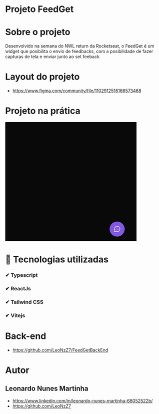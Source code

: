 # Projeto FeedGet

# Sobre o projeto
Desenvolvido na semana do NWL return da Rocketseat, o FeedGet é um widget que posibilita o envio de feedbacks, com a posibilidade de fazer capturas de tela e enviar
junto ao set feeback

# Layout do projeto
- https://www.figma.com/community/file/1102912516166573468

# Projeto na prática

![feedgetgif.gif](https://github.com/LeoNzZ7/FeedGet/blob/master/feedgetgif.gif)

# 🚀 Tecnologias utilizadas
### ✔ Typescript
### ✔ ReactJs
### ✔ Tailwind CSS
### ✔ Vitejs

# Back-end 
- https://github.com/LeoNzZ7/FeedGetBackEnd
# Autor
## Leonardo Nunes Martinha 
- https://www.linkedin.com/in/leonardo-nunes-martinha-68052522b/
- https://github.com/LeoNzZ7
